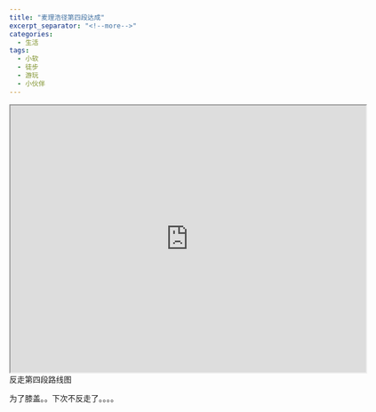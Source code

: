 ```yaml
---
title: "麦理浩径第四段达成"
excerpt_separator: "<!--more-->"
categories:
  - 生活
tags:
  - 小软
  - 徒步
  - 游玩
  - 小伙伴
---
```



<iframe src="https://www.google.com/maps/d/u/0/embed?mid=1CIX22LOgYEVkMvzmHDlyxPO5pGo" width="640" height="480"></iframe>
<figcaption> 反走第四段路线图 </figcaption>

为了膝盖。。下次不反走了。。。。
